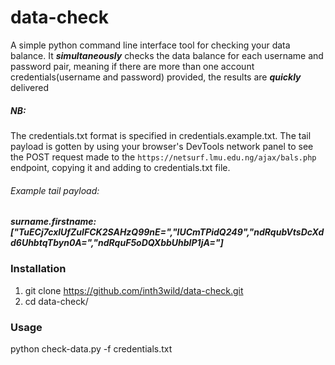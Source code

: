 # data-check
A simple python command line interface tool for checking your data balance.
It ***simultaneously*** checks the data balance for each username and password pair, meaning if there are more
than one account credentials(username and password) provided, the results are ***quickly*** delivered

##### NB:
The credentials.txt format is specified in credentials.example.txt.
The tail payload is gotten by using your browser's DevTools network panel to see the POST
request made to the ``https://netsurf.lmu.edu.ng/ajax/bals.php`` endpoint, copying it and adding to credentials.txt file.

###### Example tail payload:
##### surname.firstname:["TuECj7cxlUfZuIFCK2SAHzQ99nE=","lUCmTPidQ249","ndRqubVtsDcXdd6UhbtqTbyn0A=","ndRquF5oDQXbbUhbIP1jA="]



### Installation
1) git clone https://github.com/inth3wild/data-check.git  
2) cd data-check/


### Usage
python check-data.py -f credentials.txt
